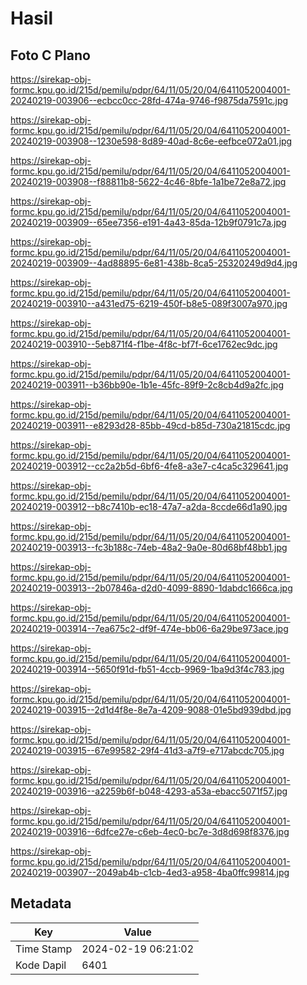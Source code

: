 # Hasil

## Foto C Plano

https://sirekap-obj-formc.kpu.go.id/215d/pemilu/pdpr/64/11/05/20/04/6411052004001-20240219-003906--ecbcc0cc-28fd-474a-9746-f9875da7591c.jpg

https://sirekap-obj-formc.kpu.go.id/215d/pemilu/pdpr/64/11/05/20/04/6411052004001-20240219-003908--1230e598-8d89-40ad-8c6e-eefbce072a01.jpg

https://sirekap-obj-formc.kpu.go.id/215d/pemilu/pdpr/64/11/05/20/04/6411052004001-20240219-003908--f88811b8-5622-4c46-8bfe-1a1be72e8a72.jpg

https://sirekap-obj-formc.kpu.go.id/215d/pemilu/pdpr/64/11/05/20/04/6411052004001-20240219-003909--65ee7356-e191-4a43-85da-12b9f0791c7a.jpg

https://sirekap-obj-formc.kpu.go.id/215d/pemilu/pdpr/64/11/05/20/04/6411052004001-20240219-003909--4ad88895-6e81-438b-8ca5-25320249d9d4.jpg

https://sirekap-obj-formc.kpu.go.id/215d/pemilu/pdpr/64/11/05/20/04/6411052004001-20240219-003910--a431ed75-6219-450f-b8e5-089f3007a970.jpg

https://sirekap-obj-formc.kpu.go.id/215d/pemilu/pdpr/64/11/05/20/04/6411052004001-20240219-003910--5eb871f4-f1be-4f8c-bf7f-6ce1762ec9dc.jpg

https://sirekap-obj-formc.kpu.go.id/215d/pemilu/pdpr/64/11/05/20/04/6411052004001-20240219-003911--b36bb90e-1b1e-45fc-89f9-2c8cb4d9a2fc.jpg

https://sirekap-obj-formc.kpu.go.id/215d/pemilu/pdpr/64/11/05/20/04/6411052004001-20240219-003911--e8293d28-85bb-49cd-b85d-730a21815cdc.jpg

https://sirekap-obj-formc.kpu.go.id/215d/pemilu/pdpr/64/11/05/20/04/6411052004001-20240219-003912--cc2a2b5d-6bf6-4fe8-a3e7-c4ca5c329641.jpg

https://sirekap-obj-formc.kpu.go.id/215d/pemilu/pdpr/64/11/05/20/04/6411052004001-20240219-003912--b8c7410b-ec18-47a7-a2da-8ccde66d1a90.jpg

https://sirekap-obj-formc.kpu.go.id/215d/pemilu/pdpr/64/11/05/20/04/6411052004001-20240219-003913--fc3b188c-74eb-48a2-9a0e-80d68bf48bb1.jpg

https://sirekap-obj-formc.kpu.go.id/215d/pemilu/pdpr/64/11/05/20/04/6411052004001-20240219-003913--2b07846a-d2d0-4099-8890-1dabdc1666ca.jpg

https://sirekap-obj-formc.kpu.go.id/215d/pemilu/pdpr/64/11/05/20/04/6411052004001-20240219-003914--7ea675c2-df9f-474e-bb06-6a29be973ace.jpg

https://sirekap-obj-formc.kpu.go.id/215d/pemilu/pdpr/64/11/05/20/04/6411052004001-20240219-003914--5650f91d-fb51-4ccb-9969-1ba9d3f4c783.jpg

https://sirekap-obj-formc.kpu.go.id/215d/pemilu/pdpr/64/11/05/20/04/6411052004001-20240219-003915--2d1d4f8e-8e7a-4209-9088-01e5bd939dbd.jpg

https://sirekap-obj-formc.kpu.go.id/215d/pemilu/pdpr/64/11/05/20/04/6411052004001-20240219-003915--67e99582-29f4-41d3-a7f9-e717abcdc705.jpg

https://sirekap-obj-formc.kpu.go.id/215d/pemilu/pdpr/64/11/05/20/04/6411052004001-20240219-003916--a2259b6f-b048-4293-a53a-ebacc5071f57.jpg

https://sirekap-obj-formc.kpu.go.id/215d/pemilu/pdpr/64/11/05/20/04/6411052004001-20240219-003916--6dfce27e-c6eb-4ec0-bc7e-3d8d698f8376.jpg

https://sirekap-obj-formc.kpu.go.id/215d/pemilu/pdpr/64/11/05/20/04/6411052004001-20240219-003907--2049ab4b-c1cb-4ed3-a958-4ba0ffc99814.jpg


## Metadata

| Key        | Value               |
| ---------- | ------------------- |
| Time Stamp | 2024-02-19 06:21:02 |
| Kode Dapil | 6401                |



